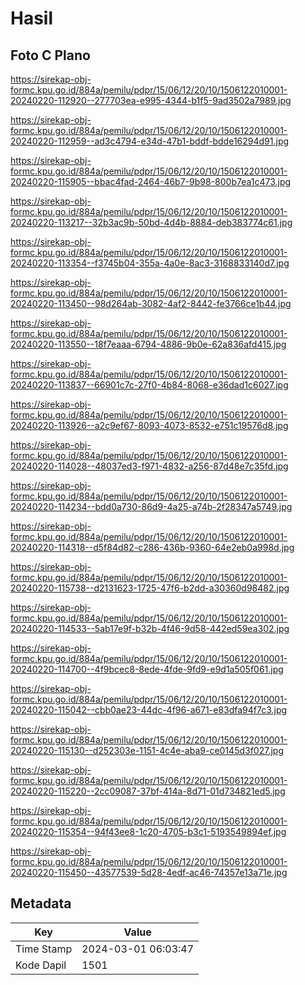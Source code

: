 # Hasil

## Foto C Plano

https://sirekap-obj-formc.kpu.go.id/884a/pemilu/pdpr/15/06/12/20/10/1506122010001-20240220-112920--277703ea-e995-4344-b1f5-9ad3502a7989.jpg

https://sirekap-obj-formc.kpu.go.id/884a/pemilu/pdpr/15/06/12/20/10/1506122010001-20240220-112959--ad3c4794-e34d-47b1-bddf-bdde16294d91.jpg

https://sirekap-obj-formc.kpu.go.id/884a/pemilu/pdpr/15/06/12/20/10/1506122010001-20240220-115905--bbac4fad-2464-46b7-9b98-800b7ea1c473.jpg

https://sirekap-obj-formc.kpu.go.id/884a/pemilu/pdpr/15/06/12/20/10/1506122010001-20240220-113217--32b3ac9b-50bd-4d4b-8884-deb383774c61.jpg

https://sirekap-obj-formc.kpu.go.id/884a/pemilu/pdpr/15/06/12/20/10/1506122010001-20240220-113354--f3745b04-355a-4a0e-8ac3-3168833140d7.jpg

https://sirekap-obj-formc.kpu.go.id/884a/pemilu/pdpr/15/06/12/20/10/1506122010001-20240220-113450--98d264ab-3082-4af2-8442-fe3766ce1b44.jpg

https://sirekap-obj-formc.kpu.go.id/884a/pemilu/pdpr/15/06/12/20/10/1506122010001-20240220-113550--18f7eaaa-6794-4886-9b0e-62a836afd415.jpg

https://sirekap-obj-formc.kpu.go.id/884a/pemilu/pdpr/15/06/12/20/10/1506122010001-20240220-113837--66901c7c-27f0-4b84-8068-e36dad1c6027.jpg

https://sirekap-obj-formc.kpu.go.id/884a/pemilu/pdpr/15/06/12/20/10/1506122010001-20240220-113926--a2c9ef67-8093-4073-8532-e751c19576d8.jpg

https://sirekap-obj-formc.kpu.go.id/884a/pemilu/pdpr/15/06/12/20/10/1506122010001-20240220-114028--48037ed3-f971-4832-a256-87d48e7c35fd.jpg

https://sirekap-obj-formc.kpu.go.id/884a/pemilu/pdpr/15/06/12/20/10/1506122010001-20240220-114234--bdd0a730-86d9-4a25-a74b-2f28347a5749.jpg

https://sirekap-obj-formc.kpu.go.id/884a/pemilu/pdpr/15/06/12/20/10/1506122010001-20240220-114318--d5f84d82-c286-436b-9360-64e2eb0a998d.jpg

https://sirekap-obj-formc.kpu.go.id/884a/pemilu/pdpr/15/06/12/20/10/1506122010001-20240220-115738--d2131623-1725-47f6-b2dd-a30360d98482.jpg

https://sirekap-obj-formc.kpu.go.id/884a/pemilu/pdpr/15/06/12/20/10/1506122010001-20240220-114533--5ab17e9f-b32b-4f46-9d58-442ed59ea302.jpg

https://sirekap-obj-formc.kpu.go.id/884a/pemilu/pdpr/15/06/12/20/10/1506122010001-20240220-114700--4f9bcec8-8ede-4fde-9fd9-e9d1a505f061.jpg

https://sirekap-obj-formc.kpu.go.id/884a/pemilu/pdpr/15/06/12/20/10/1506122010001-20240220-115042--cbb0ae23-44dc-4f96-a671-e83dfa94f7c3.jpg

https://sirekap-obj-formc.kpu.go.id/884a/pemilu/pdpr/15/06/12/20/10/1506122010001-20240220-115130--d252303e-1151-4c4e-aba9-ce0145d3f027.jpg

https://sirekap-obj-formc.kpu.go.id/884a/pemilu/pdpr/15/06/12/20/10/1506122010001-20240220-115220--2cc09087-37bf-414a-8d71-01d734821ed5.jpg

https://sirekap-obj-formc.kpu.go.id/884a/pemilu/pdpr/15/06/12/20/10/1506122010001-20240220-115354--94f43ee8-1c20-4705-b3c1-5193549894ef.jpg

https://sirekap-obj-formc.kpu.go.id/884a/pemilu/pdpr/15/06/12/20/10/1506122010001-20240220-115450--43577539-5d28-4edf-ac46-74357e13a71e.jpg


## Metadata

| Key        | Value               |
| ---------- | ------------------- |
| Time Stamp | 2024-03-01 06:03:47 |
| Kode Dapil | 1501                |



